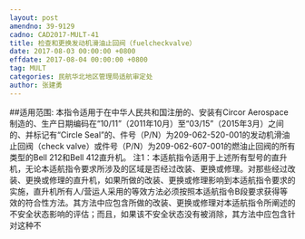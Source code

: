 ```yaml
---
layout: post
amendno: 39-9129
cadno: CAD2017-MULT-41
title: 检查和更换发动机滑油止回阀（fuelcheckvalve）
date: 2017-08-03 00:00:00 +0800
effdate: 2017-08-04 00:00:00 +0800
tag: MULT
categories: 民航华北地区管理局适航审定处
author: 张建勇
---
```


##适用范围:
本指令适用于在中华人民共和国注册的、安装有Circor Aerospace制造的、生产日期编码在“10/11”（2011年10月）至“03/15”（2015年3月）之间的、并标记有“Circle Seal”的、件号（P/N）为209-062-520-001的发动机滑油止回阀（check valve）或件号（P/N）为209-062-607-001的燃油止回阀的所有类型的Bell 212和Bell 412直升机。
注1：本适航指令适用于上述所有型号的直升机，无论本适航指令要求所涉及的区域是否经过改装、更换或修理。对那些经过改装、更换或修理的直升机，如果所做的改装、更换或修理影响到本适航指令要求的实施，直升机所有人/营运人采用的等效方法必须按照本适航指令B段要求获得等效的符合性方法。其方法中应包含所做的改装、更换或修理对本适航指令所阐述的不安全状态影响的评估；而且，如果该不安全状态没有被消除，其方法中应包含针对这种不

